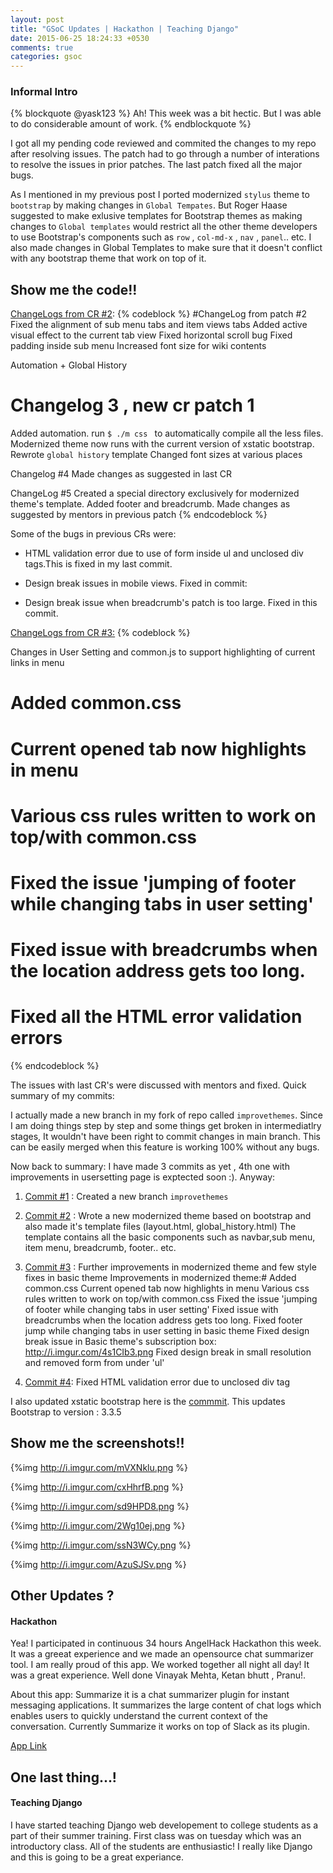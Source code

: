 ```yaml
---
layout: post
title: "GSoC Updates | Hackathon | Teaching Django"
date: 2015-06-25 18:24:33 +0530
comments: true
categories: gsoc
---
```


### Informal Intro
{% blockquote @yask123 %}
Ah! This week was a bit hectic. But I was able to do considerable amount of work.
{% endblockquote %}

I got all my pending code reviewed and commited the changes to my repo after resolving issues. The patch had to go through a number of interations to resolve the issues in prior patches. The last patch fixed all the major bugs.
<!--more-->
As I mentioned in my previous post I ported modernized `stylus` theme to `bootstrap` by making changes in `Global Tempates`. But Roger Haase suggested to make exlusive templates for Bootstrap themes as making changes to `Global templates` would restrict all the other theme developers to use Bootstrap's components such as `row` , `col-md-x` , `nav` , `panel`.. etc. I also made changes in Global Templates to make sure that it doesn't conflict with any bootstrap theme that work on top of it.

## Show me the code!!

[ChangeLogs from CR #2](https://codereview.appspot.com/242460043/):
{% codeblock %}
#ChangeLog from patch #2
Fixed the alignment of sub menu tabs and item views tabs
Added active visual effect to the current tab view
Fixed horizontal scroll bug
Fixed padding inside sub menu
Increased font size for wiki contents

Automation + Global History
# Changelog 3 , new cr patch 1
Added automation. run `$ ./m css ` to automatically compile all the less files.
Modernized theme now runs with the current version of xstatic bootstrap.
Rewrote `global history` template
Changed font sizes at various places

Changelog #4
Made changes as suggested in last CR

ChangeLog #5
Created a special directory exclusively for modernized theme's template.
Added footer and breadcrumb.
Made changes as suggested by mentors in previous patch
{% endcodeblock %}

Some of the bugs in previous CRs were:


* HTML validation error due to use of  form  inside ul and unclosed div tags.This is fixed in my last commit.


* Design break issues in mobile views. Fixed in commit:


* Design break issue when breadcrumb's patch is too large. Fixed in this commit.

[ChangeLogs from CR #3:](https://codereview.appspot.com/245560043/)
{% codeblock %}

Changes in User Setting and common.js to support highlighting of current links in menu
# Added common.css
# Current opened tab now highlights in menu
# Various css rules written to work on top/with common.css
# Fixed the issue 'jumping of footer while changing tabs in user setting'
# Fixed issue with breadcrumbs when the location address gets too long.
# Fixed all the HTML error validation errors
{% endcodeblock %}

The issues with last CR's were discussed with mentors and fixed.
Quick summary of my commits:

I actually made a new branch in my fork of repo called `improvethemes`. Since I am doing things step by step and some things get broken in intermediatlry stages, It wouldn't have been right to commit changes in main branch. This can be easily merged when this feature is working 100% without any bugs.

Now back to summary:
I have made 3 commits as yet , 4th one with improvements in usersetting page is exptected soon :).
Anyway:

1. [Commit #1](https://bitbucket.org/yask123/moin-2.0/commits/1aefd749090633d9e8f456ee0bbe8ae64f99cd0c) : Created a new branch `improvethemes`

2. [Commit #2](https://bitbucket.org/yask123/moin-2.0/commits/90961106254ee93a02f7d9ec1cc1b94a85457f7a) : Wrote a new modernized theme based on bootstrap and also made it's template files (layout.html, global_history.html)
The template contains all the basic components such as navbar,sub menu, item menu, breadcrumb, footer.. etc.

3. [Commit #3](https://bitbucket.org/yask123/moin-2.0/commits/2739ae9d435146871c6aec152ae809e065df6637) :
Further improvements in modernized theme and few style fixes in basic theme
Improvements in modernized theme:# Added common.css
Current opened tab now highlights in menu
Various css rules written to work on top/with common.css
Fixed the issue 'jumping of footer while changing tabs in user setting'
Fixed issue with breadcrumbs when the location address gets too long.
Fixed footer jump while changing tabs in user setting in basic theme
Fixed design break issue in Basic theme's subscription box: http://i.imgur.com/4s1CIb3.png
Fixed design break in small resolution and removed form from under 'ul'


4. [Commit #4](https://bitbucket.org/yask123/moin-2.0/commits/473b16c00b1597c2a9b8464d8dc852959d0f537b): Fixed HTML validation error due to unclosed div tag

I also updated xstatic bootstrap here is the [commmit](https://bitbucket.org/yask123/xstatic-bootstrap/commits/942330589c64df20f73f2c6b77ca4afee8a09f73).
This updates Bootstrap to version : 3.3.5


## Show me the screenshots!!

{%img http://i.imgur.com/mVXNklu.png %}


{%img http://i.imgur.com/cxHhrfB.png %}


{%img http://i.imgur.com/sd9HPD8.png %}


{%img http://i.imgur.com/2Wg10ej.png %}


{%img http://i.imgur.com/ssN3WCy.png %}


{%img http://i.imgur.com/AzuSJSv.png %}

## Other Updates ?


#### Hackathon


Yea! I participated in  continuous 34 hours AngelHack Hackathon this week. It was a greeat experience and we made an opensource chat summarizer tool. I am really proud of this app. We worked together all night all day! It was a great experience. Well done Vinayak Mehta, Ketan bhutt , Pranu!.

About this app:
Summarize it is a chat summarizer plugin for instant messaging applications. It summarizes the large content of chat logs which enables users to quickly understand the current context of the conversation. Currently Summarize it works on top of Slack as its plugin.

[App Link](http://iyask.me/SummarizeIt/)

## One last thing...!


#### Teaching Django


 I have started teaching Django web developement to college students as a part of their summer training. First class was on tuesday which was an introductory class. All of the students are enthusiastic! I really like Django and this is going to be a great experiance.
